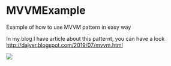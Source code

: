 # MVVMExample

Example of how to use MVVM pattern in easy way

In my blog I have article about this patternt, you can have a look http://dajver.blogspot.com/2019/07/mvvm.html

<img src=https://upload.wikimedia.org/wikipedia/commons/8/87/MVVMPattern.png?1562272378766 />
